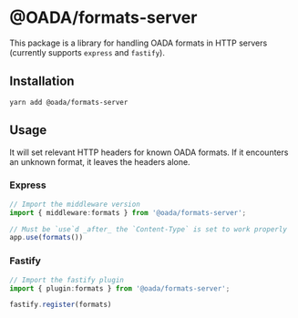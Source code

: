 # @OADA/formats-server

This package is a library for handling OADA formats
in HTTP servers (currently supports `express` and `fastify`).

## Installation

```shell
yarn add @oada/formats-server
```

## Usage

It will set relevant HTTP headers for known OADA formats.
If it encounters an unknown format, it leaves the headers alone.

### Express

```ts
// Import the middleware version
import { middleware:formats } from '@oada/formats-server';

// Must be `use`d _after_ the `Content-Type` is set to work properly
app.use(formats())
```

### Fastify

```ts
// Import the fastify plugin
import { plugin:formats } from '@oada/formats-server';

fastify.register(formats)
```

